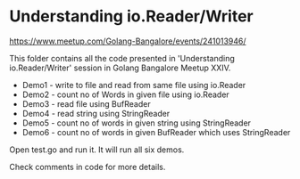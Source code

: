 # Understanding io.Reader/Writer
https://www.meetup.com/Golang-Bangalore/events/241013946/

<p>This folder contains all the code presented in 'Understanding io.Reader/Writer' session in Golang Bangalore Meetup XXIV.</p>

- Demo1 - write to file and read from same file using io.Reader
- Demo2 - count no of Words in given file using io.Reader
- Demo3 - read file using BufReader
- Demo4 - read string using StringReader
- Demo5 - count no of words in given string using StringReader
- Demo6 - count no of words in given BufReader which uses StringReader

<p>Open test.go and run it. It will run all six demos.</p>

<p>Check comments in code for more details.</p>
